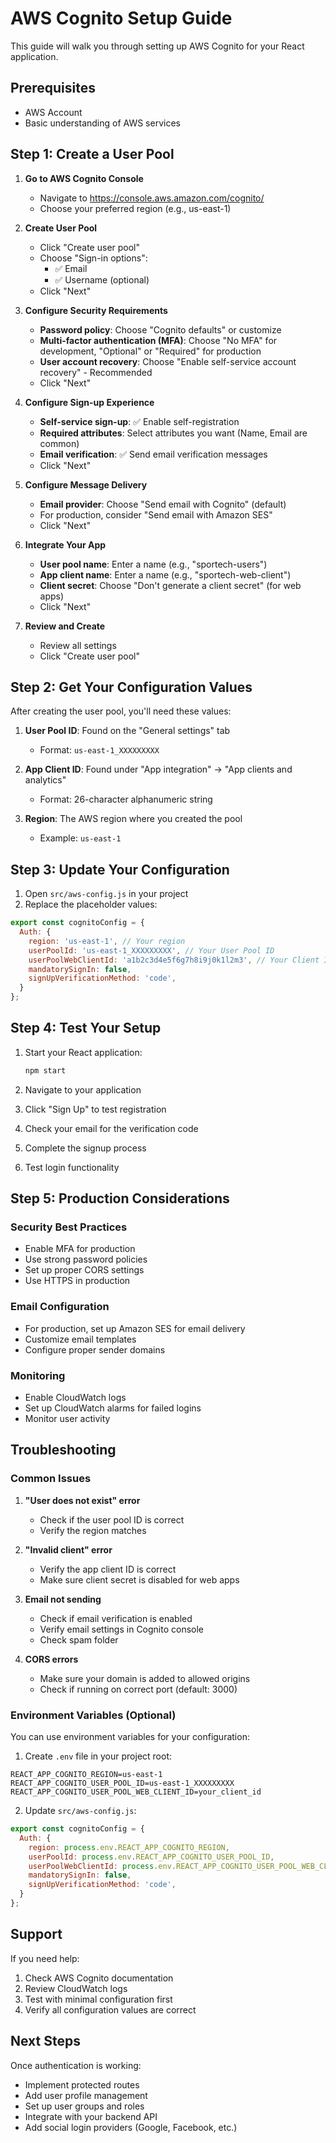 # AWS Cognito Setup Guide

This guide will walk you through setting up AWS Cognito for your React application.

## Prerequisites
- AWS Account
- Basic understanding of AWS services

## Step 1: Create a User Pool

1. **Go to AWS Cognito Console**
   - Navigate to https://console.aws.amazon.com/cognito/
   - Choose your preferred region (e.g., us-east-1)

2. **Create User Pool**
   - Click "Create user pool"
   - Choose "Sign-in options":
     - ✅ Email
     - ✅ Username (optional)
   - Click "Next"

3. **Configure Security Requirements**
   - **Password policy**: Choose "Cognito defaults" or customize
   - **Multi-factor authentication (MFA)**: Choose "No MFA" for development, "Optional" or "Required" for production
   - **User account recovery**: Choose "Enable self-service account recovery" - Recommended
   - Click "Next"

4. **Configure Sign-up Experience**
   - **Self-service sign-up**: ✅ Enable self-registration
   - **Required attributes**: Select attributes you want (Name, Email are common)
   - **Email verification**: ✅ Send email verification messages
   - Click "Next"

5. **Configure Message Delivery**
   - **Email provider**: Choose "Send email with Cognito" (default)
   - For production, consider "Send email with Amazon SES"
   - Click "Next"

6. **Integrate Your App**
   - **User pool name**: Enter a name (e.g., "sportech-users")
   - **App client name**: Enter a name (e.g., "sportech-web-client")
   - **Client secret**: Choose "Don't generate a client secret" (for web apps)
   - Click "Next"

7. **Review and Create**
   - Review all settings
   - Click "Create user pool"

## Step 2: Get Your Configuration Values

After creating the user pool, you'll need these values:

1. **User Pool ID**: Found on the "General settings" tab
   - Format: `us-east-1_XXXXXXXXX`

2. **App Client ID**: Found under "App integration" → "App clients and analytics"
   - Format: 26-character alphanumeric string

3. **Region**: The AWS region where you created the pool
   - Example: `us-east-1`

## Step 3: Update Your Configuration

1. Open `src/aws-config.js` in your project
2. Replace the placeholder values:

```javascript
export const cognitoConfig = {
  Auth: {
    region: 'us-east-1', // Your region
    userPoolId: 'us-east-1_XXXXXXXXX', // Your User Pool ID
    userPoolWebClientId: 'a1b2c3d4e5f6g7h8i9j0k1l2m3', // Your Client ID
    mandatorySignIn: false,
    signUpVerificationMethod: 'code',
  }
};
```

## Step 4: Test Your Setup

1. Start your React application:
   ```bash
   npm start
   ```

2. Navigate to your application
3. Click "Sign Up" to test registration
4. Check your email for the verification code
5. Complete the signup process
6. Test login functionality

## Step 5: Production Considerations

### Security Best Practices
- Enable MFA for production
- Use strong password policies
- Set up proper CORS settings
- Use HTTPS in production

### Email Configuration
- For production, set up Amazon SES for email delivery
- Customize email templates
- Configure proper sender domains

### Monitoring
- Enable CloudWatch logs
- Set up CloudWatch alarms for failed logins
- Monitor user activity

## Troubleshooting

### Common Issues

1. **"User does not exist" error**
   - Check if the user pool ID is correct
   - Verify the region matches

2. **"Invalid client" error**
   - Verify the app client ID is correct
   - Make sure client secret is disabled for web apps

3. **Email not sending**
   - Check if email verification is enabled
   - Verify email settings in Cognito console
   - Check spam folder

4. **CORS errors**
   - Make sure your domain is added to allowed origins
   - Check if running on correct port (default: 3000)

### Environment Variables (Optional)

You can use environment variables for your configuration:

1. Create `.env` file in your project root:
```env
REACT_APP_COGNITO_REGION=us-east-1
REACT_APP_COGNITO_USER_POOL_ID=us-east-1_XXXXXXXXX
REACT_APP_COGNITO_USER_POOL_WEB_CLIENT_ID=your_client_id
```

2. Update `src/aws-config.js`:
```javascript
export const cognitoConfig = {
  Auth: {
    region: process.env.REACT_APP_COGNITO_REGION,
    userPoolId: process.env.REACT_APP_COGNITO_USER_POOL_ID,
    userPoolWebClientId: process.env.REACT_APP_COGNITO_USER_POOL_WEB_CLIENT_ID,
    mandatorySignIn: false,
    signUpVerificationMethod: 'code',
  }
};
```

## Support

If you need help:
1. Check AWS Cognito documentation
2. Review CloudWatch logs
3. Test with minimal configuration first
4. Verify all configuration values are correct

## Next Steps

Once authentication is working:
- Implement protected routes
- Add user profile management
- Set up user groups and roles
- Integrate with your backend API
- Add social login providers (Google, Facebook, etc.)